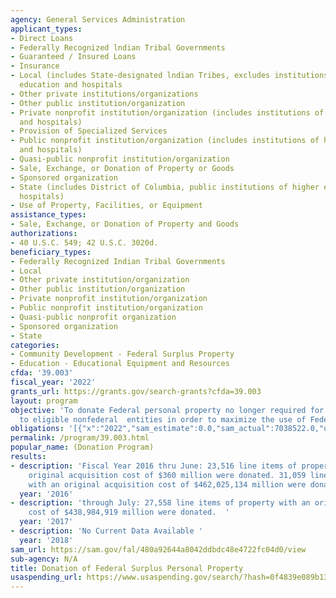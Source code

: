 ```yaml
---
agency: General Services Administration
applicant_types:
- Direct Loans
- Federally Recognized lndian Tribal Governments
- Guaranteed / Insured Loans
- Insurance
- Local (includes State-designated lndian Tribes, excludes institutions of higher
  education and hospitals
- Other private institutions/organizations
- Other public institution/organization
- Private nonprofit institution/organization (includes institutions of higher education
  and hospitals)
- Provision of Specialized Services
- Public nonprofit institution/organization (includes institutions of higher education
  and hospitals)
- Quasi-public nonprofit institution/organization
- Sale, Exchange, or Donation of Property or Goods
- Sponsored organization
- State (includes District of Columbia, public institutions of higher education and
  hospitals)
- Use of Property, Facilities, or Equipment
assistance_types:
- Sale, Exchange, or Donation of Property and Goods
authorizations:
- 40 U.S.C. 549; 42 U.S.C. 3020d.
beneficiary_types:
- Federally Recognized Indian Tribal Governments
- Local
- Other private institution/organization
- Other public institution/organization
- Private nonprofit institution/organization
- Public nonprofit institution/organization
- Quasi-public nonprofit organization
- Sponsored organization
- State
categories:
- Community Development - Federal Surplus Property
- Education - Educational Equipment and Resources
cfda: '39.003'
fiscal_year: '2022'
grants_url: https://grants.gov/search-grants?cfda=39.003
layout: program
objective: 'To donate Federal personal property no longer required for Federal use
  to eligible nonfederal  entities in order to maximize the use of Federal property '
obligations: '[{"x":"2022","sam_estimate":0.0,"sam_actual":7038522.0,"usa_spending_actual":0.0},{"x":"2023","sam_estimate":7779463.0,"sam_actual":0.0,"usa_spending_actual":0.0},{"x":"2024","sam_estimate":8269943.0,"sam_actual":0.0,"usa_spending_actual":0.0}]'
permalink: /program/39.003.html
popular_name: (Donation Program)
results:
- description: 'Fiscal Year 2016 thru June: 23,516 line items of property with an
    original acquisition cost of $360 million were donated. 31,059 line items of property
    with an original acquisition cost of $462,025,134 million were donated. '
  year: '2016'
- description: 'through July: 27,558 line items of property with an original acquisition
    cost of $438,984,919 million were donated.  '
  year: '2017'
- description: 'No Current Data Available '
  year: '2018'
sam_url: https://sam.gov/fal/480a92644a8042ddbdc48e4722fc04d0/view
sub-agency: N/A
title: Donation of Federal Surplus Personal Property
usaspending_url: https://www.usaspending.gov/search/?hash=0f4839e089b138b70cbad160dd42acd2
---
```

